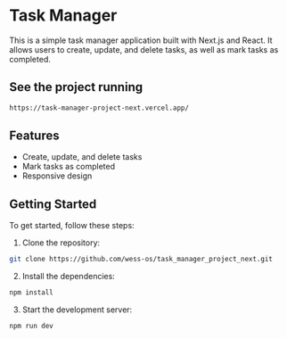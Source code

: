 # Task Manager

This is a simple task manager application built with Next.js and React. It allows users to create, update, and delete tasks, as well as mark tasks as completed.

## See the project running
```bash
https://task-manager-project-next.vercel.app/
```

## Features

- Create, update, and delete tasks
- Mark tasks as completed
- Responsive design

## Getting Started

To get started, follow these steps:

1. Clone the repository:

```bash
git clone https://github.com/wess-os/task_manager_project_next.git
```

2. Install the dependencies:

```bash
npm install
```

3. Start the development server:

```bash
npm run dev
```
